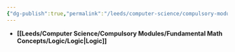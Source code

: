 ```yaml
---
{"dg-publish":true,"permalink":"/leeds/computer-science/compulsory-modules/fundamental-math-concepts/fundamental-math-concepts/"}
---
```


- **[[Leeds/Computer Science/Compulsory Modules/Fundamental Math Concepts/Logic/Logic\|Logic]]**
